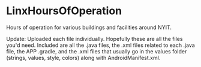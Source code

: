 # LinxHoursOfOperation
Hours of operation for various buildings and facilities around NYIT.

Update: Uploaded each file individually. Hopefully these are all the files you'd need. Included are all the .java files, the .xml files related to each .java file, the APP .gradle, and the .xml files that usually go in the values folder (strings, values, style, colors) along with AndroidManifest.xml.
